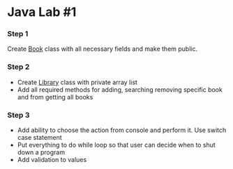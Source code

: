 # Java Lab #1
### Step 1
Create [Book](./src/main/java/org/lab/Book.java) class with all necessary fields and make them public.
### Step 2
- Create [Library](./src/main/java/org/lab/Library.java) class with private array list
- Add all required methods for adding, searching removing specific book and from getting all books
### Step 3
- Add ability to choose the action from console and perform it. Use switch case statement
- Put everything to do while loop so that user can decide when to shut down a program
- Add validation to values
